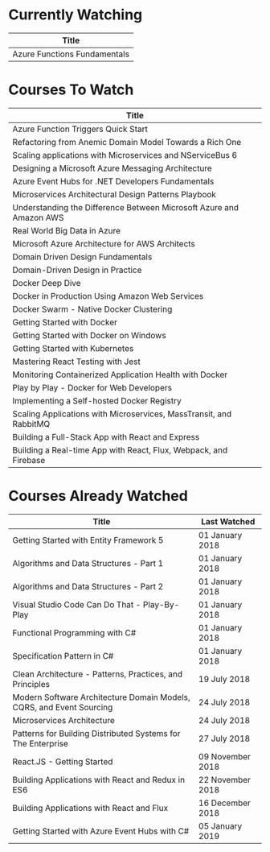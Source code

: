Currently Watching
==================
Title                        |
---------------------------- |
Azure Functions Fundamentals |

Courses To Watch
================
Title                                                               |
------------------------------------------------------------------- |
Azure Function Triggers Quick Start                                 |
Refactoring from Anemic Domain Model Towards a Rich One             |
Scaling applications with Microservices and NServiceBus 6           |
Designing a Microsoft Azure Messaging Architecture                  |
Azure Event Hubs for .NET Developers Fundamentals                   |
Microservices Architectural Design Patterns Playbook                |
Understanding the Difference Between Microsoft Azure and Amazon AWS |
Real World Big Data in Azure                                        |
Microsoft Azure Architecture for AWS Architects                     |
Domain Driven Design Fundamentals                                   |
Domain-Driven Design in Practice                                    |
Docker Deep Dive                                                    |
Docker in Production Using Amazon Web Services                      |
Docker Swarm - Native Docker Clustering                             |
Getting Started with Docker                                         |
Getting Started with Docker on Windows                              |
Getting Started with Kubernetes                                     |
Mastering React Testing with Jest                                   |
Monitoring Containerized Application Health with Docker             |
Play by Play - Docker for Web Developers                            |
Implementing a Self-hosted Docker Registry                          |
Scaling Applications with Microservices, MassTransit, and RabbitMQ  |
Building a Full-Stack App with React and Express                    |
Building a Real-time App with React, Flux, Webpack, and Firebase    |

Courses Already Watched
=======================
Title                                                                | Last Watched
-------------------------------------------------------------------- | ----------------
Getting Started with Entity Framework 5                              | 01 January 2018
Algorithms and Data Structures - Part 1                              | 01 January 2018
Algorithms and Data Structures - Part 2                              | 01 January 2018
Visual Studio Code Can Do That - Play-By-Play                        | 01 January 2018
Functional Programming with C#                                       | 01 January 2018
Specification Pattern in C#                                          | 01 January 2018
Clean Architecture - Patterns, Practices, and Principles             | 19 July 2018
Modern Software Architecture Domain Models, CQRS, and Event Sourcing | 24 July 2018
Microservices Architecture                                           | 24 July 2018
Patterns for Building Distributed Systems for The Enterprise         | 27 July 2018
React.JS - Getting Started                                           | 09 November 2018
Building Applications with React and Redux in ES6                    | 22 November 2018
Building Applications with React and Flux                            | 16 December 2018
Getting Started with Azure Event Hubs with C#                        | 05 January 2019
